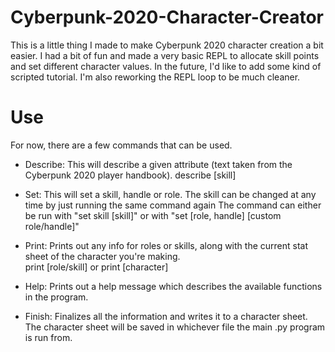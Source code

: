 # Cyberpunk-2020-Character-Creator
This is a little thing I made to make Cyberpunk 2020 character creation a bit easier.  I had a bit of fun and made a very basic REPL to allocate skill points and 
set different character values.  In the future, I'd like to add some kind of scripted tutorial. I'm also reworking the REPL loop to be much cleaner.

# Use
For now, there are a few commands that can be used.  
- Describe: This will describe a given attribute (text taken from the Cyberpunk 2020 player handbook).
  describe [skill]
  
- Set: This will set a skill, handle or role.  The skill can be changed at any time by just running the same command again
  The command can either be run with "set skill [skill]" or with "set [role, handle] [custom role/handle]"
  
- Print: Prints out any info for roles or skills, along with the current stat sheet of the character you're making.  
  print [role/skill] or print [character]
  
- Help: Prints out a help message which describes the available functions in the program.  

- Finish: Finalizes all the information and writes it to a character sheet.  The character sheet will be saved in whichever file the main .py program is run from.
  
